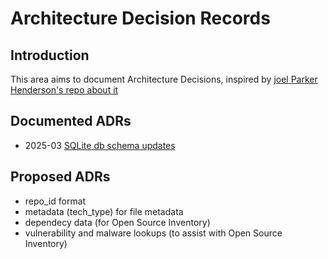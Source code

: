 # Architecture Decision Records

## Introduction

This area aims to document Architecture Decisions, inspired by
[joel Parker Henderson's repo about it](https://github.com/joelparkerhenderson/architecture-decision-record)

## Documented ADRs
- 2025-03 [SQLite db schema updates](adr/schema-updates)

## Proposed ADRs

- repo_id format
- metadata (tech_type) for file metadata
- dependecy data (for Open Source Inventory)
- vulnerability and malware lookups (to assist with Open Source Inventory)
